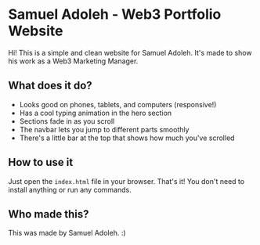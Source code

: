 # Samuel Adoleh - Web3 Portfolio Website

Hi! This is a simple and clean website for Samuel Adoleh. It's made to show his work as a Web3 Marketing Manager.

## What does it do?

- Looks good on phones, tablets, and computers (responsive!)
- Has a cool typing animation in the hero section
- Sections fade in as you scroll
- The navbar lets you jump to different parts smoothly
- There's a little bar at the top that shows how much you've scrolled

## How to use it

Just open the `index.html` file in your browser. That's it! You don't need to install anything or run any commands.

## Who made this?

This was made by Samuel Adoleh. :)
